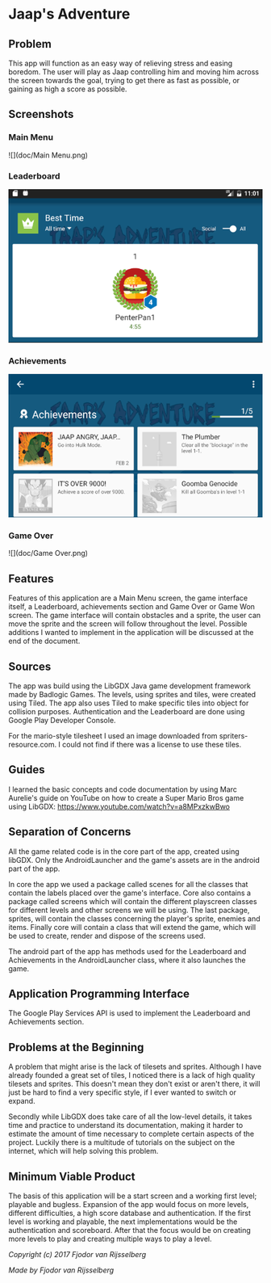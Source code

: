 # **Jaap's Adventure**

## Problem

This app will function as an easy way of relieving stress and easing boredom.
The user will play as Jaap controlling him and moving him across the screen towards the goal,
trying to get there as fast as possible, or gaining as high a score as possible.

## Screenshots

### Main Menu

![](doc/Main Menu.png)

### Leaderboard

![](doc/Leaderboard.png)

### Achievements

![](doc/Achievements.png)

### Game Over

![](doc/Game Over.png)

## Features

Features of this application are a Main Menu screen, the game interface itself, a Leaderboard, achievements section and Game Over or Game Won screen.
The game interface will contain obstacles and a sprite, the user can move the sprite and the screen will follow throughout the level.
Possible additions I wanted to implement in the application will be discussed at the end of the document.

## Sources

The app was build using the LibGDX Java game development framework made by Badlogic Games.
The levels, using sprites and tiles, were created using Tiled.
The app also uses Tiled to make specific tiles into object for collision purposes.
Authentication and the Leaderboard are done using Google Play Developer Console.

For the mario-style tilesheet I used an image downloaded from spriters-resource.com.
I could not find if there was a license to use these tiles.

## Guides

I learned the basic concepts and code documentation by using Marc Aurelie's guide on YouTube on how to create a Super Mario Bros game using LibGDX:
https://www.youtube.com/watch?v=a8MPxzkwBwo

## Separation of Concerns

All the game related code is in the core part of the app, created using libGDX.
Only the AndroidLauncher and the game's assets are in the android part of the app.

In core the app we used a package called scenes for all the classes that contain the labels placed over the game's interface.
Core also contains a package called screens which will contain the different playscreen classes for different levels and other screens we will be using.
The last package, sprites, will contain the classes concerning the player's sprite, enemies and items.
Finally core will contain a class that will extend the game, which will be used to create, render and dispose of the screens used.

The android part of the app has methods used for the Leaderboard and Achievements in the AndroidLauncher class, where it also launches the game.

## Application Programming Interface

The Google Play Services API is used to implement the Leaderboard and Achievements section.
## Problems at the Beginning

A problem that might arise is the lack of tilesets and sprites.
Although I have already founded a great set of tiles, I noticed there is a lack of high quality tilesets and sprites.
This doesn't mean they don't exist or aren't there, it will just be hard to find a very specific style, if I ever wanted to switch or expand.

Secondly while LibGDX does take care of all the low-level details, it takes time and practice to understand its documentation, making it harder to estimate the amount of time necessary to complete certain aspects of the project. Luckily there is a multitude of tutorials on the subject on the internet, which will help solving this problem.

## Minimum Viable Product

The basis of this application will be a start screen and a working first level; playable and bugless.
Expansion of the app would focus on more levels, different difficulties, a high score database and authentication.
If the first level is working and playable, the next implementations would be the authentication and scoreboard.
After that the focus would be on creating more levels to play and creating multiple ways to play a level.

*Copyright (c) 2017 Fjodor van Rijsselberg*

*Made by Fjodor van Rijsselberg*
